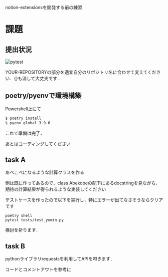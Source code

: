notion-extensionsを開発する前の練習
# 課題

## 提出状況

![pytest](https://github.com/Umi-def/{YOUR-REPOSITORY}/workflows/pytest/badge.svg)

YOUR-REPOSITORYの部分を適宜自分のリポジトリ名に合わせて変えてください．{}も消して大丈夫です．

## poetry/pyenvで環境構築

Powershell上にて

~~~bash
$ poetry install
$ pyenv global 3.9.6
~~~

これで準備は完了．

あとはコーディングしてください


## task A


あべこべになるような計算クラスを作る

側は既に作ってあるので，class Abekobeの配下にあるdocstringを見ながら，期待の計算結果が得られるような実装してください

テストケースを作ったので以下を実行し，特にエラーが出てなさそうならクリアです

~~~
poetry shell
pytest tests/test_yumin.py
~~~

検討を祈ります．


## task B

pythonライブラリrequestsを利用してAPIを叩きます．

コードとコメントアウトを参考に